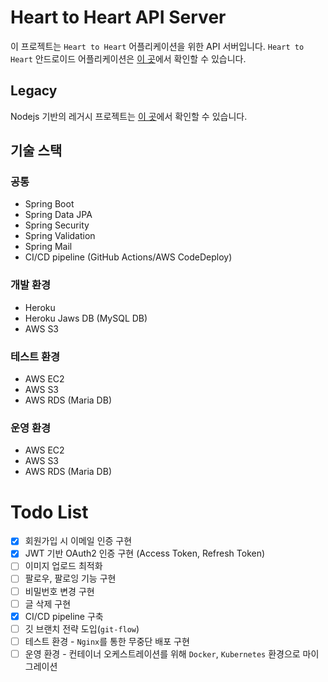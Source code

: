 # Heart to Heart API Server
이 프로젝트는 `Heart to Heart` 어플리케이션을 위한 API 서버입니다. `Heart to Heart` 안드로이드 어플리케이션은 [이 곳](https://github.com/yologger/heart-to-heart-android)에서 확인할 수 있습니다.

## Legacy
Nodejs 기반의 레거시 프로젝트는 [이 곳](https://github.com/yologger/heart-to-heart-nodejs)에서 확인할 수 있습니다.

## 기술 스택

### 공통
- Spring Boot
- Spring Data JPA
- Spring Security
- Spring Validation
- Spring Mail
- CI/CD pipeline (GitHub Actions/AWS CodeDeploy)

### 개발 환경
- Heroku
- Heroku Jaws DB (MySQL DB)
- AWS S3

### 테스트 환경
- AWS EC2
- AWS S3
- AWS RDS (Maria DB)

### 운영 환경
- AWS EC2
- AWS S3
- AWS RDS (Maria DB)

# Todo List
- [x] 회원가입 시 이메일 인증 구현
- [x] JWT 기반 OAuth2 인증 구현 (Access Token, Refresh Token)
- [ ] 이미지 업로드 최적화
- [ ] 팔로우, 팔로잉 기능 구현
- [ ] 비밀번호 변경 구현
- [ ] 글 삭제 구현
- [x] CI/CD pipeline 구축
- [ ] 깃 브랜치 전략 도입(`git-flow`)
- [ ] 테스트 환경 - `Nginx`를 통한 무중단 배포 구현
- [ ] 운영 환경 - 컨테이너 오케스트레이션를 위해 `Docker`, `Kubernetes` 환경으로 마이그레이션